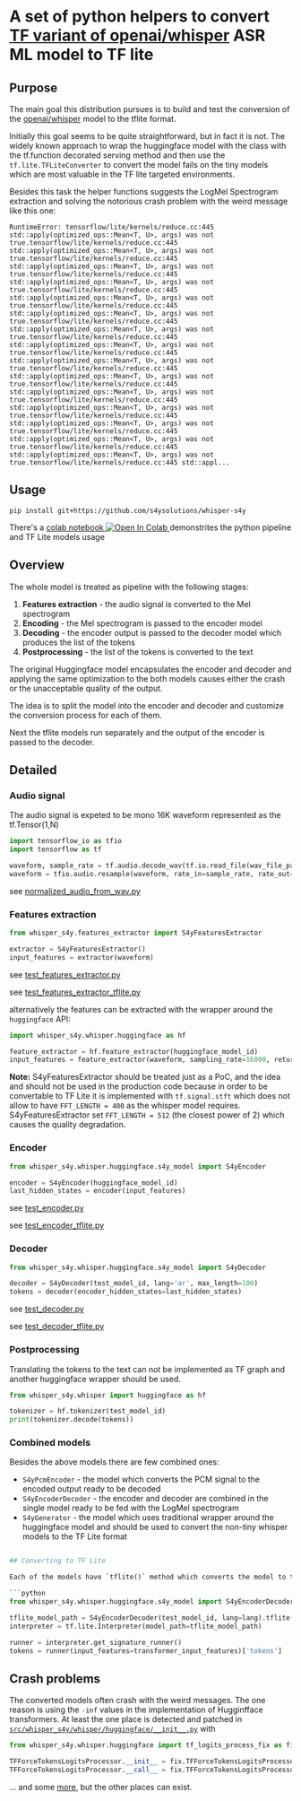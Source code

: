 # A set of python helpers to convert [TF variant of openai/whisper](https://huggingface.co/openai/whisper-base) ASR ML model to TF lite

## Purpose

The main goal this distribution pursues is to build and test the conversion of the
[openai/whisper](https://huggingface.co/openai/whisper-base) model to the tflite format.

Initially this goal seems to be quite straightforward, but in fact it is not. The widely known
approach to wrap the huggingface model with the class with the tf.function decorated serving method
and then use the `tf.lite.TFLiteConverter` to convert the model fails on the tiny models which are
most valuable in the TF lite targeted environments.

Besides this task the helper functions suggests the LogMel Spectrogram extraction and solving the notorious
crash problem with the weird message like this one:

```
RuntimeError: tensorflow/lite/kernels/reduce.cc:445 std::apply(optimized_ops::Mean<T, U>, args) was not true.tensorflow/lite/kernels/reduce.cc:445 std::apply(optimized_ops::Mean<T, U>, args) was not true.tensorflow/lite/kernels/reduce.cc:445 std::apply(optimized_ops::Mean<T, U>, args) was not true.tensorflow/lite/kernels/reduce.cc:445 std::apply(optimized_ops::Mean<T, U>, args) was not true.tensorflow/lite/kernels/reduce.cc:445 std::apply(optimized_ops::Mean<T, U>, args) was not true.tensorflow/lite/kernels/reduce.cc:445 std::apply(optimized_ops::Mean<T, U>, args) was not true.tensorflow/lite/kernels/reduce.cc:445 std::apply(optimized_ops::Mean<T, U>, args) was not true.tensorflow/lite/kernels/reduce.cc:445 std::apply(optimized_ops::Mean<T, U>, args) was not true.tensorflow/lite/kernels/reduce.cc:445 std::apply(optimized_ops::Mean<T, U>, args) was not true.tensorflow/lite/kernels/reduce.cc:445 std::apply(optimized_ops::Mean<T, U>, args) was not true.tensorflow/lite/kernels/reduce.cc:445 std::apply(optimized_ops::Mean<T, U>, args) was not true.tensorflow/lite/kernels/reduce.cc:445 std::apply(optimized_ops::Mean<T, U>, args) was not true.tensorflow/lite/kernels/reduce.cc:445 std::apply(optimized_ops::Mean<T, U>, args) was not true.tensorflow/lite/kernels/reduce.cc:445 std::apply(optimized_ops::Mean<T, U>, args) was not true.tensorflow/lite/kernels/reduce.cc:445 std::apply(optimized_ops::Mean<T, U>, args) was not true.tensorflow/lite/kernels/reduce.cc:445 std::appl...
```
## Usage

```shell
pip install git+https://github.com/s4ysolutions/whisper-s4y
```

There's a <a target="_blank" href="https://colab.research.google.com/github/s4ysolutions/whisper-s4y/blob/main/colab/whisper_s4y_usage.ipynb">
  colab notebook
  <img src="https://colab.research.google.com/assets/colab-badge.svg" alt="Open In Colab"/>
</a> demonstrites the python pipeline and TF Lite models usage


## Overview

The whole model is treated as pipeline with the following stages:

1. **Features extraction** - the audio signal is converted to the Mel spectrogram
2. **Encoding** - the Mel spectrogram is passed to the encoder model
3. **Decoding** - the encoder output is passed to the decoder model which produces the list of the tokens
4. **Postprocessing** - the list of the tokens is converted to the text

The original Huggingface model encapsulates the encoder and decoder and applying the same optimization to the both
models causes either the crash or the unacceptable quality of the output.

The idea is to split the model into the encoder and decoder and customize the conversion process for each of them.

Next the tflite models run separately and the output of the encoder is passed to the decoder.

## Detailed

### Audio signal

The audio signal is expeted to be mono 16K waveform represented as the tf.Tensor(1,N)

```python
import tensorflow_io as tfio
import tensorflow as tf

waveform, sample_rate = tf.audio.decode_wav(tf.io.read_file(wav_file_path))
waveform = tfio.audio.resample(waveform, rate_in=sample_rate, rate_out=16000)
```

see [normalized_audio_from_wav.py](https://github.com/s4ysolutions/whisper-s4y/blob/e4bef88943c00e7c2b111738c1c79caa809d16b7/tests/__init__.py#L86)

### Features extraction

```python
from whisper_s4y.features_extractor import S4yFeaturesExtractor

extractor = S4yFeaturesExtractor()
input_features = extractor(waveform)
```

see [test_features_extractor.py](./tests/units/test_features_extractor.py)

see [test_features_extractor_tflite.py](tests/units/test_features_extractor_tflite.py)

alternatively the features can be extracted with the wrapper around the `huggingface` API:

```python
import whisper_s4y.whisper.huggingface as hf

feature_extractor = hf.feature_extractor(huggingface_model_id)
input_features = feature_extractor(waveform, sampling_rate=16000, return_tensors="tf")["input_features"]
```

**Note:** S4yFeaturesExtractor should be treated just as a PoC, and the idea and should not be used in the
production code because in order to be convertable to TF Lite it is implemented with `tf.signal.stft` which does not
allow to have `FFT_LENGTH = 400` as the whisper model requires. S4yFeaturesExtractor set `FFT_LENGTH = 512`
(the closest power of 2) which causes the quality degradation.

### Encoder

```python
from whisper_s4y.whisper.huggingface.s4y_model import S4yEncoder

encoder = S4yEncoder(huggingface_model_id)
last_hidden_states = encoder(input_features)
```

see [test_encoder.py](./tests/units/test_encoder.py)

see [test_encoder_tflite.py](tests/units/test_encoder_tflite.py)

### Decoder

```python
from whisper_s4y.whisper.huggingface.s4y_model import S4yDecoder

decoder = S4yDecoder(test_model_id, lang='ar', max_length=100)
tokens = decoder(encoder_hidden_states=last_hidden_states)
```

see [test_decoder.py](./tests/units/test_decoder.py)

see [test_decoder_tflite.py](tests/units/test_decoder_tflite.py)

### Postprocessing

Translating the tokens to the text can not be implemented as TF graph and another huggingface wrapper should be used.

```python
from whisper_s4y.whisper import huggingface as hf

tokenizer = hf.tokenizer(test_model_id)
print(tokenizer.decode(tokens))
```

### Combined models

Besides the above models there are few combined ones:

- `S4yPcmEncoder` - the model which converts the PCM signal to the encoded output ready to be decoded
- `S4yEncoderDecoder` - the encoder and decoder are combined in the single model ready to be fed with the LogMel
  spectrogram
- `S4yGenerator` - the model which uses traditional wrapper around the huggingface model and should be used to convert
  the non-tiny whisper models to the TF Lite format 

```python

## Converting to TF Lite

Each of the models have `tflite()` method which converts the model to the TF Lite format and saves it to the file.

```python
from whisper_s4y.whisper.huggingface.s4y_model import S4yEncoderDecoder

tflite_model_path = S4yEncoderDecoder(test_model_id, lang=lang).tflite(log=test_log, optimize=optimize)
interpreter = tf.lite.Interpreter(model_path=tflite_model_path)

runner = interpreter.get_signature_runner()
tokens = runner(input_features=transformer_input_features)['tokens']
```

## Crash problems

The converted models often crash with the weird messages. The one reason is using the `-inf` values in the
implementation of Hugginfface transformers. At least the one place is detected and patched in [`src/whisper_s4y/whisper/huggingface/__init__.py`](https://github.com/s4ysolutions/whisper-s4y/blob/d7b6952c80ac91664bf2ddc211ae3edeb2bd84a6/src/whisper_s4y/whisper/huggingface/__init__.py#L8)
with 

```python
from whisper_s4y.whisper.huggingface import tf_logits_process_fix as fix

TFForceTokensLogitsProcessor.__init__ = fix.TFForceTokensLogitsProcessor_patched__init__
TFForceTokensLogitsProcessor.__call__ = fix.TFForceTokensLogitsProcessor_patched__call__
```

... and some [more](https://github.com/s4ysolutions/whisper-s4y/commit/3894a5f406e0d6fd4616847708896122b1d1f08b), but the other places can exist.
